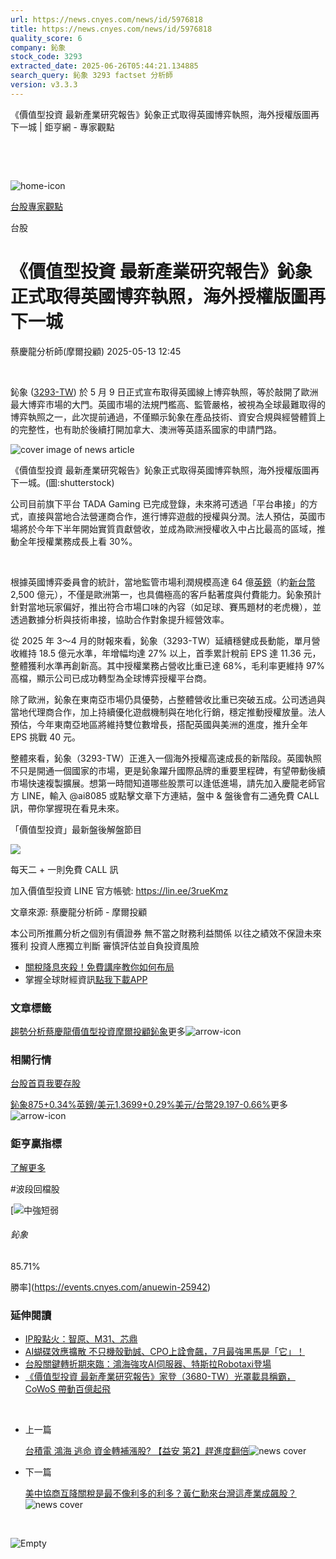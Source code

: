 ```yaml
---
url: https://news.cnyes.com/news/id/5976818
title: https://news.cnyes.com/news/id/5976818
quality_score: 6
company: 鈊象
stock_code: 3293
extracted_date: 2025-06-26T05:44:21.134885
search_query: 鈊象 3293 factset 分析師
version: v3.3.3
---
```


《價值型投資 最新產業研究報告》鈊象正式取得英國博弈執照，海外授權版圖再下一城 | 鉅亨網 - 專家觀點

‌

‌

![home-icon](/assets/icons/breadCrumb/symbol-icon-home.svg)

[台股](/news/cat/tw_stock)[專家觀點](/news/cat/stock_report)

台股

# 《價值型投資 最新產業研究報告》鈊象正式取得英國博弈執照，海外授權版圖再下一城

蔡慶龍分析師(摩爾投顧) 2025-05-13 12:45

‌

鈊象 ([3293-TW](https://www.cnyes.com/twstock/3293)) 於 5 月 9 日正式宣布取得英國線上博弈執照，等於敲開了歐洲最大博弈市場的大門。英國市場的法規門檻高、監管嚴格，被視為全球最難取得的博弈執照之一，此次提前通過，不僅顯示鈊象在產品技術、資安合規與經營體質上的完整性，也有助於後續打開加拿大、澳洲等英語系國家的申請門路。

![cover image of news article](/_next/image?url=https%3A%2F%2Fcimg.cnyes.cool%2Fprod%2Fnews%2F5976818%2Fl%2F9d940352acd278a7d97193c2cd332807.jpg&w=3840&q=75)

《價值型投資 最新產業研究報告》鈊象正式取得英國博弈執照，海外授權版圖再下一城。(圖:shutterstock)

公司目前旗下平台 TADA Gaming 已完成登錄，未來將可透過「平台串接」的方式，直接與當地合法營運商合作，進行博弈遊戲的授權與分潤。法人預估，英國市場將於今年下半年開始實質貢獻營收，並成為歐洲授權收入中占比最高的區域，推動全年授權業務成長上看 30%。

‌

根據英國博弈委員會的統計，當地監管市場利潤規模高達 64 億[英鎊](https://invest.cnyes.com/forex/detail/gbpusd)（約[新台幣](https://invest.cnyes.com/forex/detail/usdtwd) 2,500 億元），不僅是歐洲第一，也具備極高的客戶黏著度與付費能力。鈊象預計針對當地玩家偏好，推出符合市場口味的內容（如足球、賽馬題材的老虎機），並透過數據分析與技術串接，協助合作對象提升經營效率。

從 2025 年 3～4 月的財報來看，鈊象（3293-TW）延續穩健成長動能，單月營收維持 18.5 億元水準，年增幅均達 27% 以上，首季累計稅前 EPS 達 11.36 元，整體獲利水準再創新高。其中授權業務占營收比重已達 68%，毛利率更維持 97% 高檔，顯示公司已成功轉型為全球博弈授權平台商。

除了歐洲，鈊象在東南亞市場仍具優勢，占整體營收比重已突破五成。公司透過與當地代理商合作，加上持續優化遊戲機制與在地化行銷，穩定推動授權放量。法人預估，今年東南亞地區將維持雙位數增長，搭配英國與美洲的進度，推升全年 EPS 挑戰 40 元。

整體來看，鈊象（3293-TW）正進入一個海外授權高速成長的新階段。英國執照不只是開通一個國家的市場，更是鈊象躍升國際品牌的重要里程碑，有望帶動後續市場快速複製擴展。想第一時間知道哪些股票可以逢低進場，請先加入慶龍老師官方 LINE，輸入 @ai8085 或點擊文章下方連結，盤中 & 盤後會有二通免費 CALL 訊，帶你掌握現在看見未來。

「價值型投資」最新盤後解盤節目

![](https://cimg.cnyes.cool/prod/news/5976818/l/fa9d247e5413ab2b8c0ec5cd84854ed6.jpg)

每天二 + 一則免費 CALL 訊

加入價值型投資 LINE 官方帳號: <https://lin.ee/3rueKmz>

文章來源: 蔡慶龍分析師 - 摩爾投顧

本公司所推薦分析之個別有價證券 無不當之財務利益關係 以往之績效不保證未來獲利 投資人應獨立判斷 審慎評估並自負投資風險

* [關稅降息夾殺！免費講座教你如何布局](https://www.rsc.com.tw/Cnyes_RSC/SeminarBooking2025InvestmentOutlook.aspx?utm_source=anue&utm_medium=usstocks_end)
* 掌握全球財經資訊[點我下載APP](http://www.cnyes.com/app/?utm_source=mweb&utm_medium=HamMenuBanner&utm_campaign=fixed&utm_content=entr)

### 文章標籤

[趨勢分析](https://news.cnyes.com/tag/趨勢分析 "趨勢分析")[蔡慶龍](https://news.cnyes.com/tag/蔡慶龍 "蔡慶龍")[價值型投資](https://news.cnyes.com/tag/價值型投資 "價值型投資")[摩爾投顧](https://news.cnyes.com/tag/摩爾投顧 "摩爾投顧")[鈊象](https://news.cnyes.com/tag/鈊象 "鈊象")更多![arrow-icon](/assets/icons/arrows/arrow-down.svg)

### 相關行情

[台股首頁](https://www.cnyes.com/twstock)[我要存股](https://supr.link/8OHaU)

[鈊象875+0.34%](https://www.cnyes.com/twstock/3293)[英鎊/美元1.3699+0.29%](https://invest.cnyes.com/forex/detail/GBPUSD)[美元/台幣29.197-0.66%](https://invest.cnyes.com/forex/detail/USDTWD)更多![arrow-icon](/assets/icons/arrows/arrow-down.svg)

### 鉅亨贏指標

[了解更多](https://events.cnyes.com/anuewin-25942)

#波段回檔股

[![中強短弱](/assets/icons/win-indicator/long-to-short.svg)

###### 鈊象

85.71%

勝率](https://events.cnyes.com/anuewin-25942)

### 延伸閱讀

* [IP股點火：智原、M31、芯鼎](/news/id/6037794)
* [AI蝴碟效應擴散 不只機殼勤誠、CPO上詮會飆，7月最強黑馬是「它」！](/news/id/6036933)
* [台股關鍵轉折期來臨：鴻海強攻AI伺服器、特斯拉Robotaxi登場](/news/id/6036201)
* [《價值型投資 最新產業研究報告》家登（3680-TW）光罩載具稱霸，CoWoS 帶動百億起飛](/news/id/6035898)

‌

* 上一篇

  [台積電 鴻海 逃命 資金轉補漲股? 【益安 第2】趕進度翻倍](/news/id/5977578)![news cover](https://cimg.cnyes.cool/prod/news/5977578/m/14638afaec6ff24801ca95b1b3e0e8e9.jpg)
* 下一篇

  [美中協商互降關稅是最不像利多的利多？黃仁勳來台灣這產業成飆股？](/news/id/5975040)![news cover](https://cimg.cnyes.cool/prod/news/5975040/m/b18c116c48476530e65647ee17d1a196.jpg)

‌

![Empty](/assets/icons/skeleton/empty-image.svg)

‌